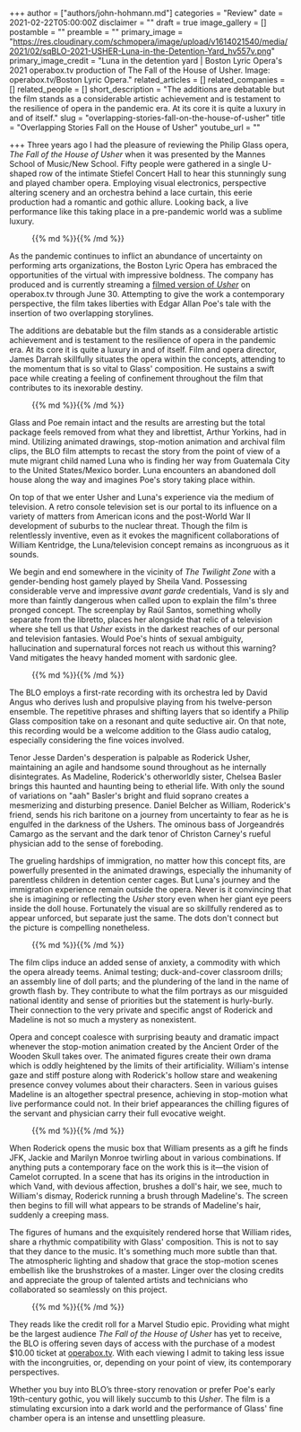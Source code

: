 +++
author = ["authors/john-hohmann.md"]
categories = "Review"
date = 2021-02-22T05:00:00Z
disclaimer = ""
draft = true
image_gallery = []
postamble = ""
preamble = ""
primary_image = "https://res.cloudinary.com/schmopera/image/upload/v1614021540/media/2021/02/sqBLO-2021-USHER-Luna-in-the-Detention-Yard_hv557v.png"
primary_image_credit = "Luna in the detention yard | Boston Lyric Opera's 2021 operabox.tv production of The Fall of the House of Usher. Image: operabox.tv/Boston Lyric Opera."
related_articles = []
related_companies = []
related_people = []
short_description = "The additions are debatable but the film stands as a considerable artistic achievement and is testament to the resilience of opera in the pandemic era. At its core it is quite a luxury in and of itself."
slug = "overlapping-stories-fall-on-the-house-of-usher"
title = "Overlapping Stories Fall on the House of Usher"
youtube_url = ""

+++
Three years ago I had the pleasure of reviewing the Philip Glass opera, _The Fall of the House of Usher_ when it was presented by the Mannes School of Music/New School. Fifty people were gathered in a single U-shaped row of the intimate Stiefel Concert Hall to hear this stunningly sung and played chamber opera. Employing visual electronics, perspective altering scenery and an orchestra behind a lace curtain, this eerie production had a romantic and gothic allure. Looking back, a live performance like this taking place in a pre-pandemic world was a sublime luxury.

<figure data-type="image">{{% md %}}{{% /md %}}

<figcaption></figcaption>  
</figure>

As the pandemic continues to inflict an abundance of uncertainty on performing arts organizations, the Boston Lyric Opera has embraced the opportunities of the virtual with impressive boldness. The company has produced and is currently streaming a [filmed version of _Usher_](https://www.operabox.tv/featured/videos/usher) on operabox.tv through June 30. Attempting to give the work a contemporary perspective, the film takes liberties with Edgar Allan Poe's tale with the insertion of two overlapping storylines.

The additions are debatable but the film stands as a considerable artistic achievement and is testament to the resilience of opera in the pandemic era. At its core it is quite a luxury in and of itself. Film and opera director, James Darrah skillfully situates the opera within the concepts, attending to the momentum that is so vital to Glass' composition. He sustains a swift pace while creating a feeling of confinement throughout the film that contributes to its inexorable destiny.

<figure data-type="image">{{% md %}}{{% /md %}}

<figcaption></figcaption>  
</figure>

Glass and Poe remain intact and the results are arresting but the total package feels removed from what they and librettist, Arthur Yorkins, had in mind. Utilizing animated drawings, stop-motion animation and archival film clips, the BLO film attempts to recast the story from the point of view of a mute migrant child named Luna who is finding her way from Guatemala City to the United States/Mexico border. Luna encounters an abandoned doll house along the way and imagines Poe's story taking place within.

On top of that we enter Usher and Luna's experience via the medium of television. A retro console television set is our portal to its influence on a variety of matters from American icons and the post-World War II development of suburbs to the nuclear threat. Though the film is relentlessly inventive, even as it evokes the magnificent collaborations of William Kentridge, the Luna/television concept remains as incongruous as it sounds. 

We begin and end somewhere in the vicinity of _The Twilight Zone_ with a gender-bending host gamely played by Sheila Vand. Possessing considerable verve and impressive _avant garde_ credentials, Vand is sly and more than faintly dangerous when called upon to explain the film's three pronged concept. The screenplay by Raúl Santos, something wholly separate from the libretto, places her alongside that relic of a television where she tell us that _Usher_ exists in the darkest reaches of our personal and television fantasies. Would Poe's hints of sexual ambiguity, hallucination and supernatural forces not reach us without this warning? Vand mitigates the heavy handed moment with sardonic glee.

<figure data-type="image">{{% md %}}{{% /md %}}

<figcaption></figcaption>  
</figure>

The BLO employs a first-rate recording with its orchestra led by David Angus who derives lush and propulsive playing from his twelve-person ensemble. The repetitive phrases and shifting layers that so identify a Philip Glass composition take on a resonant and quite seductive air. On that note, this recording would be a welcome addition to the Glass audio catalog, especially considering the fine voices involved.

Tenor Jesse Darden's desperation is palpable as Roderick Usher, maintaining an agile and handsome sound throughout as he internally disintegrates. As Madeline, Roderick's otherworldly sister, Chelsea Basler brings this haunted and haunting being to etherial life. With only the sound of variations on "aah" Basler's bright and fluid soprano creates a mesmerizing and disturbing presence. Daniel Belcher as William, Roderick's friend, sends his rich baritone on a journey from uncertainty to fear as he is engulfed in the darkness of the Ushers. The ominous bass of Jorgeandrés Camargo as the servant and the dark tenor of Christon Carney's rueful physician add to the sense of foreboding.

The grueling hardships of immigration, no matter how this concept fits, are powerfully presented in the animated drawings, especially the inhumanity of parentless children in detention center cages. But Luna's journey and the immigration experience remain outside the opera. Never is it convincing that she is imagining or reflecting the _Usher_ story even when her giant eye peers inside the doll house. Fortunately the visual are so skillfully rendered as to appear unforced, but separate just the same. The dots don't connect but the picture is compelling nonetheless.

<figure data-type="image">{{% md %}}{{% /md %}}

<figcaption></figcaption>  
</figure>

The film clips induce an added sense of anxiety, a commodity with which the opera already teems. Animal testing; duck-and-cover classroom drills; an assembly line of doll parts; and the plundering of the land in the name of growth flash by. They contribute to what the film portrays as our misguided national identity and sense of priorities but the statement is hurly-burly. Their connection to the very private and specific angst of Roderick and Madeline is not so much a mystery as nonexistent.

Opera and concept coalesce with surprising beauty and dramatic impact whenever the stop-motion animation created by the Ancient Order of the Wooden Skull takes over. The animated figures create their own drama which is oddly heightened by the limits of their artificiality. William's intense gaze and stiff posture along with Roderick's hollow stare and weakening presence convey volumes about their characters. Seen in various guises Madeline is an altogether spectral presence, achieving in stop-motion what live performance could not. In their brief appearances the chilling figures of the servant and physician carry their full evocative weight.

<figure data-type="image">{{% md %}}{{% /md %}}

<figcaption></figcaption>  
</figure>

When Roderick opens the music box that William presents as a gift he finds JFK, Jackie and Marilyn Monroe twirling about in various combinations. If anything puts a contemporary face on the work this is it—the vision of Camelot corrupted. In a scene that has its origins in the introduction in which Vand, with devious affection, brushes a doll's hair, we see, much to William's dismay, Roderick running a brush through Madeline's. The screen then begins to fill will what appears to be strands of Madeline's hair, suddenly a creeping mass.

The figures of humans and the exquisitely rendered horse that William rides, share a rhythmic compatibility with Glass' composition. This is not to say that they dance to the music. It's something much more subtle than that. The atmospheric lighting and shadow that grace the stop-motion scenes embellish like the brushstrokes of a master. Linger over the closing credits and appreciate the group of talented artists and technicians who collaborated so seamlessly on this project.

<figure data-type="image">{{% md %}}{{% /md %}}

<figcaption></figcaption>  
</figure>

They reads like the credit roll for a Marvel Studio epic. Providing what might be the largest audience _The Fall of the House of Usher_ has yet to receive, the BLO is offering seven days of access with the purchase of a modest $10.00 ticket at [operabox.tv](https://www.operabox.tv/). With each viewing I admit to taking less issue with the incongruities, or, depending on your point of view, its contemporary perspectives.

Whether you buy into BLO’s three-story renovation or prefer Poe's early 19th-century gothic, you will likely succumb to this _Usher_. The film is a stimulating excursion into a dark world and the performance of Glass' fine chamber opera is an intense and unsettling pleasure.
